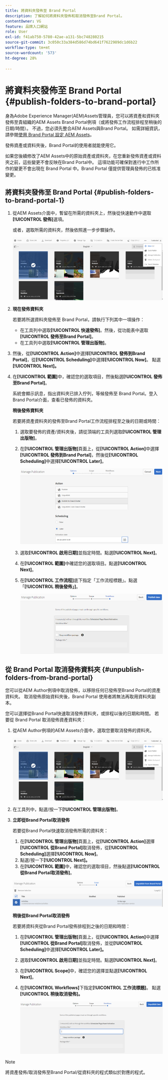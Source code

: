 ```yaml
---
title: 將資料夾發佈至 Brand Portal
description: 了解如何將資料夾發佈和取消發佈至Brand Portal。
contentOwner: VG
feature: 品牌入口網站
role: User
exl-id: f41ab750-5780-42ae-a131-5bc748280215
source-git-commit: 3c050c33a384d586d74bd641f7622989dc1d6b22
workflow-type: tm+mt
source-wordcount: '573'
ht-degree: 28%

---
```


# 將資料夾發佈至 Brand Portal {#publish-folders-to-brand-portal}

身為Adobe Experience Manager(AEM)Assets管理員，您可以將資產和資料夾發佈至貴組織的AEM Assets Brand Portal例項（或將發佈工作流程排程至稍後的日期/時間）。 不過，您必須先整合AEM Assets與Brand Portal。 如需詳細資訊，請參閱[使用 Brand Portal 設定 AEM Assets](configure-aem-assets-with-brand-portal.md)。

發佈資產或資料夾後，Brand Portal的使用者就能使用它。

如果您後續修改了AEM Assets中的原始資產或資料夾，在您重新發佈資產或資料夾之前，這些變更不會反映在Brand Portal中。 這項功能可確保對進行中工作所作的變更不會出現在 Brand Portal 中。Brand Portal 僅提供管理員發佈的已核准變更。

## 將資料夾發佈至 Brand Portal {#publish-folders-to-brand-portal-1}

1. 從AEM Assets介面中，暫留在所需的資料夾上，然後從快速動作中選取&#x200B;**[!UICONTROL 發佈]**&#x200B;選項。

   或者，選取所需的資料夾，然後依照進一步步驟操作。

   ![publish2bp](assets/publish2bp.png)

2. **現在發佈資料夾**

   若要將所選資料夾發佈至 Brand Portal，請執行下列其中一項操作：

   * 在工具列中選取&#x200B;**[!UICONTROL 快速發佈]**。然後，從功能表中選取&#x200B;**[!UICONTROL 發佈至Brand Portal]**。
   * 在工具列中選取&#x200B;**[!UICONTROL 管理出版物]**。

3. 然後，從&#x200B;**[!UICONTROL Action]**&#x200B;中選擇&#x200B;**[!UICONTROL 發佈到Brand Portal]**，從&#x200B;**[!UICONTROL Scheduling]**&#x200B;中選擇&#x200B;**[!UICONTROL Now]**。 點選&#x200B;**[!UICONTROL Next]。**
4. 在&#x200B;**[!UICONTROL 範圍]**&#x200B;中，確認您的選取項目，然後點選&#x200B;**[!UICONTROL 發佈至Brand Portal]**。

   系統會顯示訊息，指出資料夾已排入佇列，等候發佈至 Brand Portal。登入Brand Portal介面，查看已發佈的資料夾。

   **稍後發佈資料夾**

   若要將資產資料夾的發佈至Brand Portal工作流程排程至之後的日期或時間：

   1. 選取要發佈的資產/資料夾後，請從頂端的工具列選取&#x200B;**[!UICONTROL 管理出版物]**。
   2. 在&#x200B;**[!UICONTROL 管理出版物]**&#x200B;頁面上，從&#x200B;**[!UICONTROL Action]**&#x200B;中選擇&#x200B;**[!UICONTROL 發佈到Brand Portal]**，然後從&#x200B;**[!UICONTROL Scheduling]**&#x200B;中選擇&#x200B;**[!UICONTROL Later]**。

      ![publishlaterbp](assets/publishlaterbp.png)

   3. 選取&#x200B;**[!UICONTROL 啟用日期]**&#x200B;並指定時間。點選&#x200B;**[!UICONTROL Next]**。
   4. 在&#x200B;**[!UICONTROL 範圍]**&#x200B;中確認您的選取項目。點選&#x200B;**[!UICONTROL Next]**。
   5. 在&#x200B;**[!UICONTROL 工作流程]**&#x200B;底下指定「工作流程標題」。點選「**[!UICONTROL 稍後發佈」]**。

      ![managerchedulepub](assets/manageschedulepub.png)

## 從 Brand Portal 取消發佈資料夾 {#unpublish-folders-from-brand-portal}

您可以從AEM Author例項中取消發佈，以移除任何已發佈至Brand Portal的資產資料夾。 取消發佈原始資料夾後，Brand Portal 使用者將無法再取用資料夾副本。

您可以選擇從Brand Portal快速取消發佈資料夾，或排程以後的日期和時間。 若要從 Brand Portal 取消發佈資產資料夾：

1. 從AEM Author例項的AEM Assets介面中，選取您要取消發佈的資料夾。

   ![publish2bp-1](assets/publish2bp-1.png)

2. 在工具列中，點選/按一下&#x200B;**[!UICONTROL 管理出版物]**。

3. **立即從Brand Portal取消發佈**

   若要從Brand Portal快速取消發佈所需的資料夾：

   1. 在&#x200B;**[!UICONTROL 管理出版物]**&#x200B;頁面上，從&#x200B;**[!UICONTROL Action]**&#x200B;選擇&#x200B;**[!UICONTROL 從Brand Portal]**&#x200B;取消發佈，從&#x200B;**[!UICONTROL Scheduling]**&#x200B;選擇&#x200B;**[!UICONTROL Now]**。
   2. 點選/按一下&#x200B;**[!UICONTROL Next]。**
   3. 在&#x200B;**[!UICONTROL 範圍]**&#x200B;中，確認您的選取項目，然後點選&#x200B;**[!UICONTROL 從Brand Portal取消發佈]**。

   ![confirm-unpublish](assets/confirm-unpublish.png)

   **稍後從Brand Portal取消發佈**

   若要將資料夾從Brand Portal發佈排程到之後的日期和時間：

   1. 在&#x200B;**[!UICONTROL 管理出版物]**&#x200B;頁面上，從&#x200B;**[!UICONTROL Action]**&#x200B;中選擇&#x200B;**[!UICONTROL 從Brand Portal]**&#x200B;取消發佈，並從&#x200B;**[!UICONTROL Scheduling]**&#x200B;中選擇&#x200B;**[!UICONTROL Later]。**
   2. 選取&#x200B;**[!UICONTROL 啟用日期]**&#x200B;並指定時間。點選&#x200B;**[!UICONTROL Next]**。
   3. 在&#x200B;**[!UICONTROL Scope]**&#x200B;中，確認您的選擇並點選&#x200B;**[!UICONTROL Next]**。
   4. 在&#x200B;**[!UICONTROL Workflows]**&#x200B;下指定&#x200B;**[!UICONTROL 工作流標題]**。 點選&#x200B;**[!UICONTROL 稍後取消發佈]。**

      ![unpublishworkflows](assets/unpublishworkflows.png)


>[!NOTE]
>
>將資產發佈/取消發佈至Brand Portal/從資料夾的程式類似於對應的程式。
